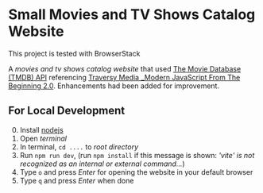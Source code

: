 # Small Movies and TV Shows Catalog Website

This project is tested with BrowserStack

A _movies and tv shows catalog website_ that used [The Movie Database (TMDB) API](https://developer.themoviedb.org/reference/intro/getting-started) referencing [Traversy Media \_Modern JavaScript From The Beginning 2.0](https://www.traversymedia.com/modern-javascript-2-0). Enhancements had been added for improvement.

## For Local Development

0. Install [nodejs](https://nodejs.org/)
1. Open _terminal_
2. In terminal, `cd ....` to _root directory_
3. Run `npm run dev`, (run `npm install` if this message is shown: _'vite' is not recognized as an internal or external command..._)
4. Type `o` and press _Enter_ for opening the website in your default browser
5. Type `q` and press _Enter_ when done
